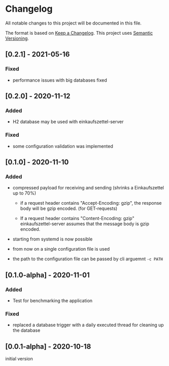 # Changelog
All notable changes to this project will be documented in this file.

The format is based on [Keep a Changelog](https://keepachangelog.com/en/1.0.0/).
This project uses [Semantic Versioning](https://semver.org/spec/v2.0.0.html).


## [0.2.1] - 2021-05-16

### Fixed

- performance issues with big databases fixed



## [0.2.0] - 2020-11-12

### Added

- H2 database may be used with einkaufszettel-server

### Fixed

- some configuration validation was implemented


## [0.1.0] - 2020-11-10

### Added

- compressed payload for receiving and sending (shrinks a Einkaufszettel up to 70%)
    - if a request header contains "Accept-Encoding: gzip", the response body will be gzip encoded. (for GET-requests)

    - If a request header contains "Content-Encoding: gzip" einkaufszettel-server assumes that the message body is gzip encoded.
    

- starting from systemd is now possible

- from now on a single configuration file is used

- the path to the configuration file can be passed by cli arguemnt `-c PATH` 



## [0.1.0-alpha] - 2020-11-01

### Added

- Test for benchmarking the application

### Fixed

- replaced a database trigger with a daily executed thread for cleaning up the database



## [0.0.1-alpha] - 2020-10-18

initial version
